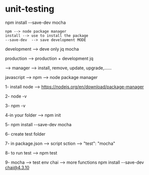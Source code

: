 # unit-testing


npm install --save-dev mocha

    npm --> node package manager
    install --> use to install the package
    --save-dev  --> save development MODE

development --> deve only  jq mocha

production --> production + development jq 





 --> manager --> install, remove, update, upgrade,......


javascript --> npm --> node package manager 

1- install node --> https://nodejs.org/en/download/package-manager 

2- node -v 

3- npm -v 

4-in your folder -->  npm init 

5- npm install --save-dev mocha

6- create test folder 

7- in package.json --> script sction --> "test": "mocha"

8- to run test --> npm test


9- mocha --> test env 
   chai --> more functions
   npm install --save-dev chai@4.3.10

   
